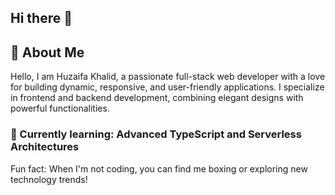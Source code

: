 ## Hi there 👋

## 👋 About Me
Hello, I am Huzaifa Khalid, a passionate full-stack web developer with a love for building dynamic, responsive, and user-friendly applications. I specialize in frontend and backend development, combining elegant designs with powerful functionalities.

### 🌱 Currently learning: Advanced TypeScript and Serverless Architectures
Fun fact: When I'm not coding, you can find me boxing or exploring new technology trends!
